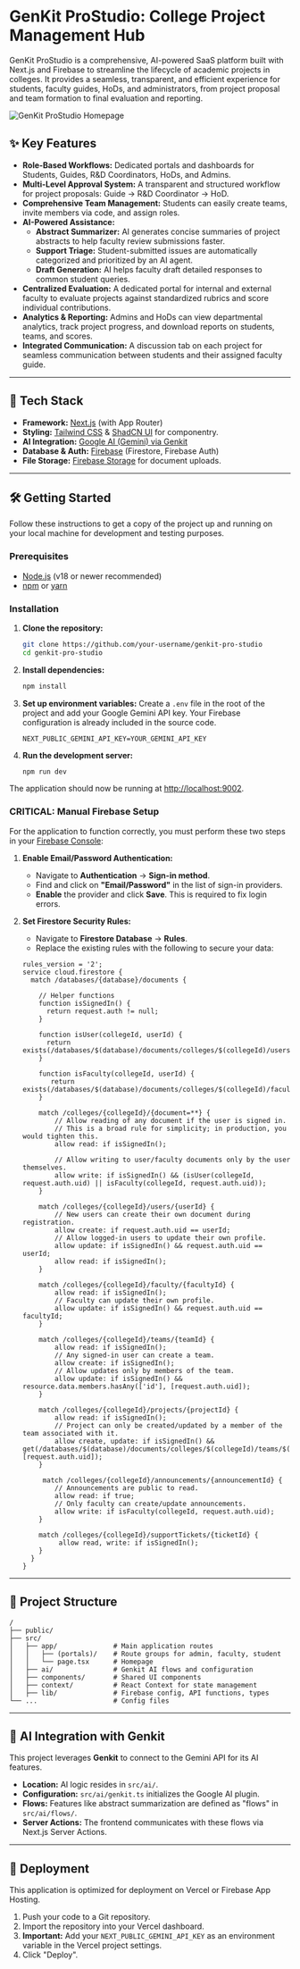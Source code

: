 # GenKit ProStudio: College Project Management Hub

GenKit ProStudio is a comprehensive, AI-powered SaaS platform built with Next.js and Firebase to streamline the lifecycle of academic projects in colleges. It provides a seamless, transparent, and efficient experience for students, faculty guides, HoDs, and administrators, from project proposal and team formation to final evaluation and reporting.

![GenKit ProStudio Homepage](https://i.imgur.com/your-screenshot.png) <!-- Replace with a real screenshot URL -->

## ✨ Key Features

- **Role-Based Workflows:** Dedicated portals and dashboards for Students, Guides, R&D Coordinators, HoDs, and Admins.
- **Multi-Level Approval System:** A transparent and structured workflow for project proposals: Guide → R&D Coordinator → HoD.
- **Comprehensive Team Management:** Students can easily create teams, invite members via code, and assign roles.
- **AI-Powered Assistance:**
    - **Abstract Summarizer:** AI generates concise summaries of project abstracts to help faculty review submissions faster.
    - **Support Triage:** Student-submitted issues are automatically categorized and prioritized by an AI agent.
    - **Draft Generation:** AI helps faculty draft detailed responses to common student queries.
- **Centralized Evaluation:** A dedicated portal for internal and external faculty to evaluate projects against standardized rubrics and score individual contributions.
- **Analytics & Reporting:** Admins and HoDs can view departmental analytics, track project progress, and download reports on students, teams, and scores.
- **Integrated Communication:** A discussion tab on each project for seamless communication between students and their assigned faculty guide.

---

## 🚀 Tech Stack

- **Framework:** [Next.js](https://nextjs.org/) (with App Router)
- **Styling:** [Tailwind CSS](https://tailwindcss.com/) & [ShadCN UI](https://ui.shadcn.com/) for componentry.
- **AI Integration:** [Google AI (Gemini) via Genkit](https://firebase.google.com/docs/genkit)
- **Database & Auth:** [Firebase](https://firebase.google.com/) (Firestore, Firebase Auth)
- **File Storage:** [Firebase Storage](https://firebase.google.com/docs/storage) for document uploads.

---

## 🛠️ Getting Started

Follow these instructions to get a copy of the project up and running on your local machine for development and testing purposes.

### Prerequisites

- [Node.js](https://nodejs.org/en/) (v18 or newer recommended)
- [npm](https://www.npmjs.com/) or [yarn](https://yarnpkg.com/)

### Installation

1.  **Clone the repository:**
    ```bash
    git clone https://github.com/your-username/genkit-pro-studio
    cd genkit-pro-studio
    ```

2.  **Install dependencies:**
    ```bash
    npm install
    ```

3.  **Set up environment variables:**
    Create a `.env` file in the root of the project and add your Google Gemini API key. Your Firebase configuration is already included in the source code.
    ```env
    NEXT_PUBLIC_GEMINI_API_KEY=YOUR_GEMINI_API_KEY
    ```

4.  **Run the development server:**
    ```bash
    npm run dev
    ```

The application should now be running at [http://localhost:9002](http://localhost:9002).

### **CRITICAL: Manual Firebase Setup**

For the application to function correctly, you must perform these two steps in your [Firebase Console](https://console.firebase.google.com/):

1.  **Enable Email/Password Authentication:**
    *   Navigate to **Authentication** -> **Sign-in method**.
    *   Find and click on **"Email/Password"** in the list of sign-in providers.
    *   **Enable** the provider and click **Save**. This is required to fix login errors.

2.  **Set Firestore Security Rules:**
    *   Navigate to **Firestore Database** -> **Rules**.
    *   Replace the existing rules with the following to secure your data:
    ```
    rules_version = '2';
    service cloud.firestore {
      match /databases/{database}/documents {
        
        // Helper functions
        function isSignedIn() {
          return request.auth != null;
        }

        function isUser(collegeId, userId) {
          return exists(/databases/$(database)/documents/colleges/$(collegeId)/users/$(userId));
        }

        function isFaculty(collegeId, userId) {
           return exists(/databases/$(database)/documents/colleges/$(collegeId)/faculty/$(userId));
        }

        match /colleges/{collegeId}/{document=**} {
            // Allow reading of any document if the user is signed in.
            // This is a broad rule for simplicity; in production, you would tighten this.
            allow read: if isSignedIn();

            // Allow writing to user/faculty documents only by the user themselves.
            allow write: if isSignedIn() && (isUser(collegeId, request.auth.uid) || isFaculty(collegeId, request.auth.uid));
        }

        match /colleges/{collegeId}/users/{userId} {
            // New users can create their own document during registration.
            allow create: if request.auth.uid == userId;
            // Allow logged-in users to update their own profile.
            allow update: if isSignedIn() && request.auth.uid == userId;
            allow read: if isSignedIn();
        }

        match /colleges/{collegeId}/faculty/{facultyId} {
            allow read: if isSignedIn();
            // Faculty can update their own profile.
            allow update: if isSignedIn() && request.auth.uid == facultyId;
        }

        match /colleges/{collegeId}/teams/{teamId} {
            allow read: if isSignedIn();
            // Any signed-in user can create a team.
            allow create: if isSignedIn();
            // Allow updates only by members of the team.
            allow update: if isSignedIn() && resource.data.members.hasAny(['id'], [request.auth.uid]);
        }

        match /colleges/{collegeId}/projects/{projectId} {
            allow read: if isSignedIn();
            // Project can only be created/updated by a member of the team associated with it.
            allow create, update: if isSignedIn() && get(/databases/$(database)/documents/colleges/$(collegeId)/teams/$(request.resource.data.teamId)).data.members.hasAny(['id'], [request.auth.uid]);
        }

         match /colleges/{collegeId}/announcements/{announcementId} {
            // Announcements are public to read.
            allow read: if true;
            // Only faculty can create/update announcements.
            allow write: if isFaculty(collegeId, request.auth.uid);
        }

        match /colleges/{collegeId}/supportTickets/{ticketId} {
             allow read, write: if isSignedIn();
        }
      }
    }
    ```

---

## 📂 Project Structure

```
/
├── public/
├── src/
│   ├── app/              # Main application routes
│   │   ├── (portals)/    # Route groups for admin, faculty, student
│   │   └── page.tsx      # Homepage
│   ├── ai/               # Genkit AI flows and configuration
│   ├── components/       # Shared UI components
│   ├── context/          # React Context for state management
│   ├── lib/              # Firebase config, API functions, types
└── ...                   # Config files
```

---

## 🤖 AI Integration with Genkit

This project leverages **Genkit** to connect to the Gemini API for its AI features.

- **Location:** AI logic resides in `src/ai/`.
- **Configuration:** `src/ai/genkit.ts` initializes the Google AI plugin.
- **Flows:** Features like abstract summarization are defined as "flows" in `src/ai/flows/`.
- **Server Actions:** The frontend communicates with these flows via Next.js Server Actions.

---

## 🚀 Deployment

This application is optimized for deployment on Vercel or Firebase App Hosting.

1.  Push your code to a Git repository.
2.  Import the repository into your Vercel dashboard.
3.  **Important:** Add your `NEXT_PUBLIC_GEMINI_API_KEY` as an environment variable in the Vercel project settings.
4.  Click "Deploy".
